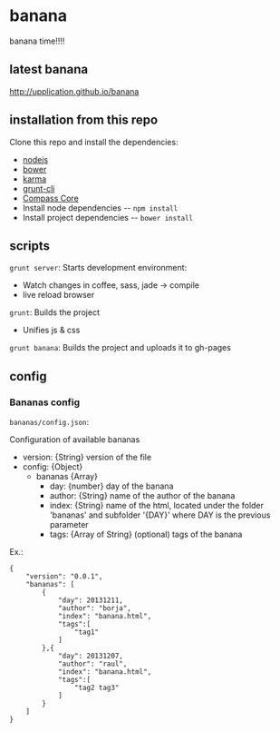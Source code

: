 banana
======


banana time!!!!



latest banana
-------
http://upplication.github.io/banana



installation from this repo
------------

Clone this repo and install the dependencies:


* [nodejs](http://nodejs.org/)
* [bower](http://bower.io/)
* [karma](http://karma-runner.github.io/)
* [grunt-cli](http://gruntjs.com/getting-started)
* [Compass Core](http://compass-style.org/install/)
* Install node dependencies -- `npm install`
* Install project dependencies -- `bower install`

scripts
-----------
`grunt server`:
Starts development environment:
* Watch changes in coffee, sass, jade -> compile
* live reload browser

`grunt`:
Builds the project
* Unifies js & css

`grunt banana`:
Builds the project and uploads it to gh-pages




config
---------

### Bananas config

`bananas/config.json`:

Configuration of available bananas

* version: {String} version of the file
* config: {Object}
	* bananas {Array}
		* day: {number} day of the banana
		* author: {String} name of the author of the banana
		* index: {String} name of the html, located under the folder 'bananas' and subfolder '{DAY}' where DAY is the previous parameter
		* tags: {Array of String} (optional) tags of the banana


Ex.:

    {
    	"version": "0.0.1",
    	"bananas": [
    		{
    			"day": 20131211,
    			"author": "borja",
    			"index": "banana.html",
    			"tags":[
    				"tag1"
    			]
    		},{
    			"day": 20131207,
    			"author": "raul",
    			"index": "banana.html",
    			"tags":[
    				"tag2 tag3"
    			]
    		}
    	]
    }